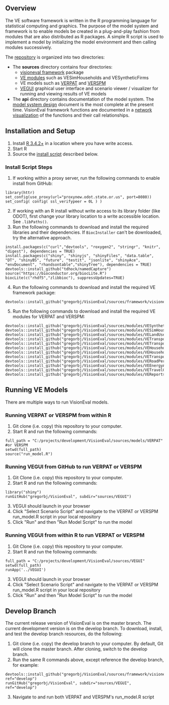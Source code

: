 ## Overview 
The VE software framework is written in the R programming language for statistical computing and graphics.  The purpose of the model system and framework is to enable models be created in a plug-and-play fashion from modules that are also distributed as R packages. A simple R script is used to implement a model by initializing the model environment and then calling modules successively.

The [repository](https://github.com/gregorbj/VisionEval) is organized into two directories:
- The **sources** directory contains four directories:
  - [visioneval framework](https://github.com/gregorbj/VisionEval/tree/master/sources/framework/visioneval) package
  - [VE modules](https://github.com/gregorbj/VisionEval/tree/master/sources/modules) such as VESimHouseholds and VESyntheticFirms
  - VE models such as [VERPAT](https://github.com/gregorbj/VisionEval/tree/master/sources/models/VERPAT) and [VERSPM](https://github.com/gregorbj/VisionEval/tree/master/sources/models/VERSPM)
  - [VEGUI](https://github.com/gregorbj/VisionEval/tree/master/sources/VEGUI) graphical user interface and scenario viewer / visualizer for running and viewing results of VE models
- The **api** directory contains documentation of the model system. The [model system design](https://github.com/gregorbj/VisionEval/blob/master/api/model_system_design.md) document is the most complete at the present time. VisionEval framework functions are documented in a [network visualization](https://gregorbj.github.io/VisionEval/website/visioneval_functions.html) of the functions and their call relationships.

## Installation and Setup
  1. Install [R 3.4.2+](https://cran.r-project.org) in a location where you have write access.
  2. Start R
  3. Source the [install script](https://github.com/gregorbj/VisionEval/install.R) described below.

### Install Script Steps
  1. If working within a proxy server, run the following commands to enable install from GitHub:
```
library(httr)
set_config(use_proxy(url="proxynew.odot.state.or.us", port=8080)) 
set_config( config( ssl_verifypeer = 0L ) )
```
  2. If working with an R install without write access to its library folder (like ODOT), first change your library location to a write accessible location.  See `.libPaths()`.
  3. Run the following commands to download and install the required libraries and their dependencies.  If `BiocInstaller` can't be downloaded, try the alternative approach.
```
install.packages(c("curl","devtools", "roxygen2", "stringr", "knitr", "digest"), dependencies = TRUE)
install.packages(c("shiny", "shinyjs", "shinyFiles", "data.table", "DT", "shinyBS", "future", "testit", "jsonlite", "shinyAce", "envDocument", "rhandsontable","shinyTree"), dependencies = TRUE)
devtools::install_github("tdhock/namedCapture")
source("https://bioconductor.org/biocLite.R")
biocLite(c("rhdf5","zlibbioc"), suppressUpdates=TRUE)
```
  4. Run the following commands to download and install the required VE framework package:
```
devtools::install_github("gregorbj/VisionEval/sources/framework/visioneval")
```
  5. Run the following commands to download and install the required VE modules for VERPAT and VERSPM:
```
devtools::install_github("gregorbj/VisionEval/sources/modules/VESyntheticFirms")
devtools::install_github("gregorbj/VisionEval/sources/modules/VESimHouseholds")
devtools::install_github("gregorbj/VisionEval/sources/modules/VELandUse")
devtools::install_github("gregorbj/VisionEval/sources/modules/VETransportSupply")
devtools::install_github("gregorbj/VisionEval/sources/modules/VETransportSupplyUse")
devtools::install_github("gregorbj/VisionEval/sources/modules/VEHouseholdVehicles")
devtools::install_github("gregorbj/VisionEval/sources/modules/VEHouseholdTravel")
devtools::install_github("gregorbj/VisionEval/sources/modules/VETransportSupplyUse")
devtools::install_github("gregorbj/VisionEval/sources/modules/VERoadPerformance")
devtools::install_github("gregorbj/VisionEval/sources/modules/VEEnergyAndEmissions")
devtools::install_github("gregorbj/VisionEval/sources/modules/VETravelCost")
devtools::install_github("gregorbj/VisionEval/sources/modules/VEReports")
```

## Running VE Models
There are multiple ways to run VisionEval models.

### Running VERPAT or VERSPM from within R
  1. Git clone (i.e. copy) this repository to your computer.
  2. Start R and run the following commands:

```
full_path = "C:/projects/development/VisionEval/sources/models/VERPAT" #or VERSPM 	
setwd(full_path)
source("run_model.R")
```

### Running VEGUI from GitHub to run VERPAT or VERSPM
  1. Git Clone (i.e. copy) this repository to your computer.
  1. Start R and run the following commands:

```
library("shiny")
runGitHub("gregorbj/VisionEval", subdir="sources/VEGUI")
```
  3. VEGUI should launch in your browser
  4. Click "Select Scenario Script" and navigate to the VERPAT or VERSPM run_model.R script in your local repository
  5. Click "Run" and then "Run Model Script" to run the model

### Running VEGUI from within R to run VERPAT or VERSPM
  1. Git Clone (i.e. copy) this repository to your computer.
  1. Start R and run the following commands:

```
full_path = "C:/projects/development/VisionEval/sources/VEGUI"
setwd(full_path)	
runApp('../VEGUI')
```
  3. VEGUI should launch in your browser
  4. Click "Select Scenario Script" and navigate to the VERPAT or VERSPM run_model.R script in your local repository
  5. Click "Run" and then "Run Model Script" to run the model

## Develop Branch

The current release version of VisionEval is on the master branch.  The current development version is on
the develop branch.  To download, install, and test the develop branch resources, do the following:
  1. Git clone (i.e. copy) the develop branch to your computer.  By default, Git will clone the master branch.  After cloning, switch to the develop branch.
  2. Run the same R commands above, except reference the develop branch, for example:
```
devtools::install_github("gregorbj/VisionEval/sources/framework/visioneval", ref="develop")
runGitHub("gregorbj/VisionEval", subdir="sources/VEGUI", ref="develop")
```
  3. Navigate to and run both VERPAT and VERSPM's run_model.R script 
